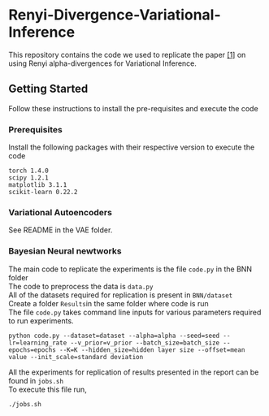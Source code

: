 # Renyi-Divergence-Variational-Inference

This repository contains the code we used to replicate the paper [[1]](https://arxiv.org/pdf/1602.02311.pdf) on using Renyi alpha-divergences for Variational Inference.

## Getting Started

Follow these instructions to install the pre-requisites and execute the code

### Prerequisites

Install the following packages with their respective version to execute the code
```
torch 1.4.0
scipy 1.2.1
matplotlib 3.1.1
scikit-learn 0.22.2
```
### Variational Autoencoders
See README in the VAE folder.

### Bayesian Neural newtworks

The main code to replicate the experiments is the file `code.py` in the BNN folder <br />
The code to preprocess the data is `data.py` <br />
All of the datasets required for replication is present in `BNN/dataset`<br />
Create a folder `Results`in the same folder where code is run <br />
The file `code.py` takes command line inputs for various parameters required to run experiments.
```
python code.py --dataset=dataset --alpha=alpha --seed=seed --lr=learning_rate --v_prior=v_prior --batch_size=batch_size --epochs=epochs --K=K --hidden_size=hidden layer size --offset=mean value --init_scale=standard deviation
```
All the experiments for replication of results presented in the report can be found in `jobs.sh`<br />
To execute this file run,<br />
```
./jobs.sh
```



